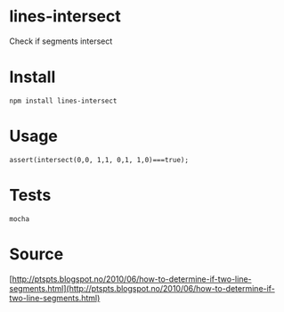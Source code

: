 # lines-intersect

Check if segments intersect

# Install
`npm install lines-intersect`

# Usage
```
assert(intersect(0,0, 1,1, 0,1, 1,0)===true);
```

# Tests
`mocha`

# Source
[http://ptspts.blogspot.no/2010/06/how-to-determine-if-two-line-segments.html](http://ptspts.blogspot.no/2010/06/how-to-determine-if-two-line-segments.html)
